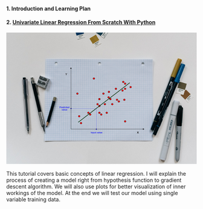 


#### 1. Introduction and Learning Plan

#### 2. [Univariate Linear Regression From Scratch With Python](https://satishgunjal.github.io/univariate_lr/)

![Linear_Regression_Header.png](https://raw.githubusercontent.com/satishgunjal/images/master/Linear_Regression_Header_640x441.png)

This tutorial covers basic concepts of linear regression. I will explain the process of creating a model right from hypothesis function to gradient descent algorithm. We will also use plots for better visualization of inner workings of the model. At the end we will test our model using single variable training data.
